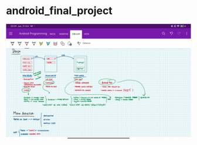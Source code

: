 # android_final_project

![alt text](https://github.com/alvarorp19/android_final_project/blob/main/Screenshot_2024-10-31-20-09-37-609_com.microsoft.office.onenote.jpg)
